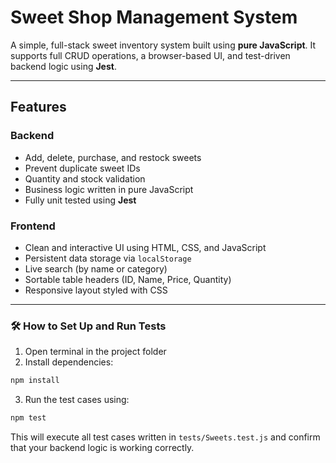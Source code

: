 #  Sweet Shop Management System

A simple, full-stack sweet inventory system built using **pure JavaScript**. It supports full CRUD operations, a browser-based UI, and test-driven backend logic using **Jest**.

---

##  Features

###  Backend
- Add, delete, purchase, and restock sweets
- Prevent duplicate sweet IDs
- Quantity and stock validation
- Business logic written in pure JavaScript
- Fully unit tested using **Jest**

###  Frontend
- Clean and interactive UI using HTML, CSS, and JavaScript
- Persistent data storage via `localStorage`
- Live search (by name or category)
- Sortable table headers (ID, Name, Price, Quantity)
- Responsive layout styled with CSS

---

### 🛠️ How to Set Up and Run Tests

1. Open terminal in the project folder  
2. Install dependencies:

```bash
npm install
```

3. Run the test cases using:

```bash
npm test
```

This will execute all test cases written in `tests/Sweets.test.js` and confirm that your backend logic is working correctly.


